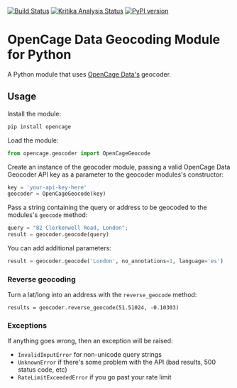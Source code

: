 
[![Build Status](https://travis-ci.org/OpenCageData/python-opencage-geocoder.svg?branch=master)](https://travis-ci.org/OpenCageData/python-opencage-geocoder)
[![Kritika Analysis Status](https://kritika.io/users/freyfogle/repos/1769415496124133/heads/master/status.svg)](https://kritika.io/users/freyfogle/repos/1769415496124133/heads/master/)
[![PyPI version](https://badge.fury.io/py/opencage.svg)](https://badge.fury.io/py/opencage)

# OpenCage Data Geocoding Module for Python

A Python module that uses [OpenCage Data's](http://www.opencagedata.com/)
geocoder.

## Usage

Install the module:

```bash
pip install opencage
```

Load the module:

```python
from opencage.geocoder import OpenCageGeocode
```

Create an instance of the geocoder module, passing a valid OpenCage Data Geocoder API key
as a parameter to the geocoder modules's constructor:

```python
key = 'your-api-key-here'
geocoder = OpenCageGeocode(key)
```

Pass a string containing the query or address to be geocoded to the modules's `geocode` method:

```python
query = "82 Clerkenwell Road, London";
result = geocoder.geocode(query)
```

You can add additional parameters:
```python
result = geocoder.geocode('London', no_annotations=1, language='es')
```


### Reverse geocoding

Turn a lat/long into an address with the ``reverse_geocode`` method:

    results = geocoder.reverse_geocode(51.51024, -0.10303)


### Exceptions

If anything goes wrong, then an exception will be raised:
 * ``InvalidInputError`` for non-unicode query strings
 * ``UnknownError`` if there's some problem with the API (bad results, 500 status code, etc)
 * ``RateLimitExceededError`` if you go past your rate limit
